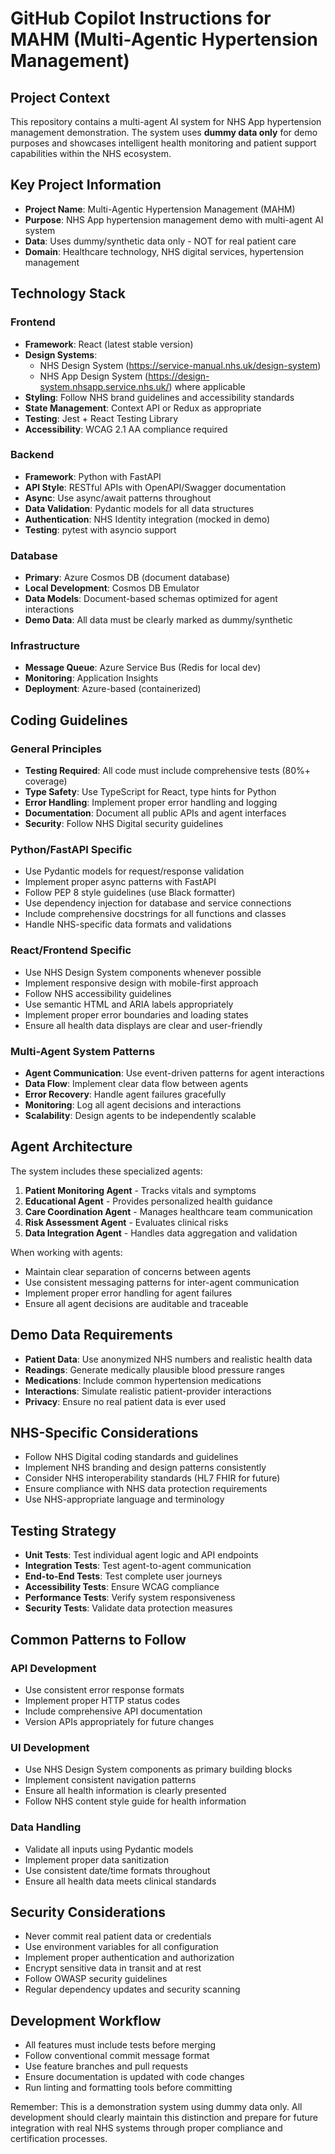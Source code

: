 # GitHub Copilot Instructions for MAHM (Multi-Agentic Hypertension Management)

## Project Context

This repository contains a multi-agent AI system for NHS App hypertension management demonstration. The system uses **dummy data only** for demo purposes and showcases intelligent health monitoring and patient support capabilities within the NHS ecosystem.

## Key Project Information

- **Project Name**: Multi-Agentic Hypertension Management (MAHM)
- **Purpose**: NHS App hypertension management demo with multi-agent AI system
- **Data**: Uses dummy/synthetic data only - NOT for real patient care
- **Domain**: Healthcare technology, NHS digital services, hypertension management

## Technology Stack

### Frontend
- **Framework**: React (latest stable version)
- **Design Systems**: 
  - NHS Design System (https://service-manual.nhs.uk/design-system)
  - NHS App Design System (https://design-system.nhsapp.service.nhs.uk/) where applicable
- **Styling**: Follow NHS brand guidelines and accessibility standards
- **State Management**: Context API or Redux as appropriate
- **Testing**: Jest + React Testing Library
- **Accessibility**: WCAG 2.1 AA compliance required

### Backend
- **Framework**: Python with FastAPI
- **API Style**: RESTful APIs with OpenAPI/Swagger documentation
- **Async**: Use async/await patterns throughout
- **Data Validation**: Pydantic models for all data structures
- **Authentication**: NHS Identity integration (mocked in demo)
- **Testing**: pytest with asyncio support

### Database
- **Primary**: Azure Cosmos DB (document database)
- **Local Development**: Cosmos DB Emulator
- **Data Models**: Document-based schemas optimized for agent interactions
- **Demo Data**: All data must be clearly marked as dummy/synthetic

### Infrastructure
- **Message Queue**: Azure Service Bus (Redis for local dev)
- **Monitoring**: Application Insights
- **Deployment**: Azure-based (containerized)

## Coding Guidelines

### General Principles
- **Testing Required**: All code must include comprehensive tests (80%+ coverage)
- **Type Safety**: Use TypeScript for React, type hints for Python
- **Error Handling**: Implement proper error handling and logging
- **Documentation**: Document all public APIs and agent interfaces
- **Security**: Follow NHS Digital security guidelines

### Python/FastAPI Specific
- Use Pydantic models for request/response validation
- Implement proper async patterns with FastAPI
- Follow PEP 8 style guidelines (use Black formatter)
- Use dependency injection for database and service connections
- Include comprehensive docstrings for all functions and classes
- Handle NHS-specific data formats and validations

### React/Frontend Specific
- Use NHS Design System components whenever possible
- Implement responsive design with mobile-first approach
- Follow NHS accessibility guidelines
- Use semantic HTML and ARIA labels appropriately
- Implement proper error boundaries and loading states
- Ensure all health data displays are clear and user-friendly

### Multi-Agent System Patterns
- **Agent Communication**: Use event-driven patterns for agent interactions
- **Data Flow**: Implement clear data flow between agents
- **Error Recovery**: Handle agent failures gracefully
- **Monitoring**: Log all agent decisions and interactions
- **Scalability**: Design agents to be independently scalable

## Agent Architecture

The system includes these specialized agents:
1. **Patient Monitoring Agent** - Tracks vitals and symptoms
2. **Educational Agent** - Provides personalized health guidance
3. **Care Coordination Agent** - Manages healthcare team communication
4. **Risk Assessment Agent** - Evaluates clinical risks
5. **Data Integration Agent** - Handles data aggregation and validation

When working with agents:
- Maintain clear separation of concerns between agents
- Use consistent messaging patterns for inter-agent communication
- Implement proper error handling for agent failures
- Ensure all agent decisions are auditable and traceable

## Demo Data Requirements

- **Patient Data**: Use anonymized NHS numbers and realistic health data
- **Readings**: Generate medically plausible blood pressure ranges
- **Medications**: Include common hypertension medications
- **Interactions**: Simulate realistic patient-provider interactions
- **Privacy**: Ensure no real patient data is ever used

## NHS-Specific Considerations

- Follow NHS Digital coding standards and guidelines
- Implement NHS branding and design patterns consistently
- Consider NHS interoperability standards (HL7 FHIR for future)
- Ensure compliance with NHS data protection requirements
- Use NHS-appropriate language and terminology

## Testing Strategy

- **Unit Tests**: Test individual agent logic and API endpoints
- **Integration Tests**: Test agent-to-agent communication
- **End-to-End Tests**: Test complete user journeys
- **Accessibility Tests**: Ensure WCAG compliance
- **Performance Tests**: Verify system responsiveness
- **Security Tests**: Validate data protection measures

## Common Patterns to Follow

### API Development
- Use consistent error response formats
- Implement proper HTTP status codes
- Include comprehensive API documentation
- Version APIs appropriately for future changes

### UI Development
- Use NHS Design System components as primary building blocks
- Implement consistent navigation patterns
- Ensure all health information is clearly presented
- Follow NHS content style guide for health information

### Data Handling
- Validate all inputs using Pydantic models
- Implement proper data sanitization
- Use consistent date/time formats throughout
- Ensure all health data meets clinical standards

## Security Considerations

- Never commit real patient data or credentials
- Use environment variables for all configuration
- Implement proper authentication and authorization
- Encrypt sensitive data in transit and at rest
- Follow OWASP security guidelines
- Regular dependency updates and security scanning

## Development Workflow

- All features must include tests before merging
- Follow conventional commit message format
- Use feature branches and pull requests
- Ensure documentation is updated with code changes
- Run linting and formatting tools before committing

Remember: This is a demonstration system using dummy data only. All development should clearly maintain this distinction and prepare for future integration with real NHS systems through proper compliance and certification processes.